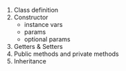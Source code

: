 1. Class definition
2. Constructor
    - instance vars
    - params
    - optional params
3. Getters & Setters
4. Public methods and private methods
5. Inheritance
